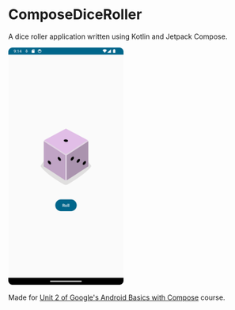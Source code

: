 # ComposeDiceRoller
A dice roller application written using Kotlin and Jetpack Compose.

<img src="/docs/Screenshot_20240303_171448.png" height="480">

Made for [Unit 2 of Google's Android Basics with Compose](https://developer.android.com/courses/android-basics-compose/unit-2) course.